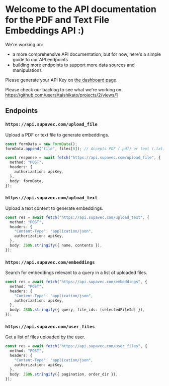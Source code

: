 # Welcome to the API documentation for the PDF and Text File Embeddings API :)

We're working on:
- a more comprehensive API documentation, but for now, here's a simple guide to our API endpoints
- building more endpoints to support more data sources and manipulations

Please generate your API Key on [the dashboard page](https://www.supavec.com/login).

Please check our backlog to see what we're working on: https://github.com/users/taishikato/projects/2/views/1

## Endpoints

### `https://api.supavec.com/upload_file`

Upload a PDF or text file to generate embeddings.

```typescript
const formData = new FormData();
formData.append("file", files[0]); // Accepts PDF (.pdf) or text (.txt) files

const response = await fetch("https://api.supavec.com/upload_file", {
  method: "POST",
  headers: {
    authorization: apiKey,
  },
  body: formData,
});
```

### `https://api.supavec.com/upload_text`

Upload a text content to generate embeddings.

```typescript
const res = await fetch("https://api.supavec.com/upload_text", {
  method: "POST",
  headers: {
    "Content-Type": "application/json",
    authorization: apiKey,
  },
  body: JSON.stringify({ name, contents }),
});
```

### `https://api.supavec.com/embeddings`

Search for embeddings relevant to a query in a list of uploaded files.

```typescript
const res = await fetch("https://api.supavec.com/embeddings", {
  method: "POST",
  headers: {
    "Content-Type": "application/json",
    authorization: apiKey,
  },
  body: JSON.stringify({ query, file_ids: [selectedFileId] }),
});
```

### `https://api.supavec.com/user_files`

Get a list of files uploaded by the user.

```typescript
const res = await fetch("https://api.supavec.com/user_files", {
  method: "POST",
  headers: {
    "Content-Type": "application/json",
    authorization: apiKey,
  },
  body: JSON.stringify({ pagination, order_dir }),
});
```
